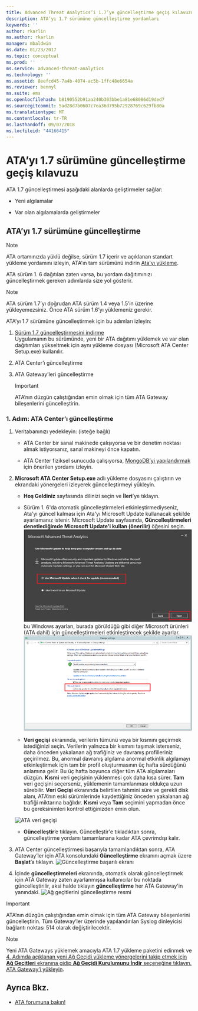 ```yaml
---
title: Advanced Threat Analytics’i 1.7’ye güncelleştirme geçiş kılavuzu | Microsoft Docs
description: ATA’yı 1.7 sürümüne güncelleştirme yordamları
keywords: ''
author: rkarlin
ms.author: rkarlin
manager: mbaldwin
ms.date: 01/23/2017
ms.topic: conceptual
ms.prod: ''
ms.service: advanced-threat-analytics
ms.technology: ''
ms.assetid: 8eefcd45-7a4b-4074-ac5b-1ffc48e6654a
ms.reviewer: bennyl
ms.suite: ems
ms.openlocfilehash: b8190552b91aa240b303bbe1a81e68086d19ded7
ms.sourcegitcommit: 5ad28d7b0607c7ea36d795b72928769c629fb80a
ms.translationtype: MT
ms.contentlocale: tr-TR
ms.lasthandoff: 09/07/2018
ms.locfileid: "44166415"
---
```

# <a name="ata-update-to-17-migration-guide"></a>ATA’yı 1.7 sürümüne güncelleştirme geçiş kılavuzu
ATA 1.7 güncelleştirmesi aşağıdaki alanlarda geliştirmeler sağlar:

-   Yeni algılamalar

-   Var olan algılamalarda geliştirmeler
  

## <a name="updating-ata-to-version-17"></a>ATA’yı 1.7 sürümüne güncelleştirme

> [!NOTE] 
> ATA ortamınızda yüklü değilse, sürüm 1.7 içerir ve açıklanan standart yükleme yordamını izleyin, ATA'ın tam sürümünü indirin [Ata'yı yükleme](install-ata-step1.md).

ATA sürüm 1. 6 dağıtılan zaten varsa, bu yordam dağıtımınızı güncelleştirmek gereken adımlarda size yol gösterir.

> [!NOTE] 
> ATA sürüm 1.7’yı doğrudan ATA sürüm 1.4 veya 1.5’in üzerine yükleyemezsiniz. Önce ATA sürüm 1.6’yı yüklemeniz gerekir. 

ATA’yı 1.7 sürümüne güncelleştirmek için bu adımları izleyin:

1.  [Sürüm 1.7 güncelleştirmesini indirme](http://www.microsoft.com/evalcenter/evaluate-microsoft-advanced-threat-analytics)<br>
Uygulamanın bu sürümünde, yeni bir ATA dağıtımı yüklemek ve var olan dağıtımları yükseltmek için aynı yükleme dosyası (Microsoft ATA Center Setup.exe) kullanılır.

2.  ATA Center’ı güncelleştirme

4.  ATA Gateway’leri güncelleştirme

    > [!IMPORTANT]
    > ATA’nın düzgün çalıştığından emin olmak için tüm ATA Gateway bileşenlerini güncelleştirin.

### <a name="step-1-update-the-ata-center"></a>1. Adım: ATA Center’ı güncelleştirme

1.  Veritabanınızı yedekleyin: (isteğe bağlı)

    -   ATA Center bir sanal makinede çalışıyorsa ve bir denetim noktası almak istiyorsanız, sanal makineyi önce kapatın.

    -   ATA Center fiziksel sunucuda çalışıyorsa, [MongoDB’yi yapılandırmak](https://docs.mongodb.org/manual/core/backups/) için önerilen yordamı izleyin.

2.  **Microsoft ATA Center Setup.exe** adlı yükleme dosyasını çalıştırın ve ekrandaki yönergeleri izleyerek güncelleştirmeyi yükleyin.

    -  **Hoş Geldiniz** sayfasında dilinizi seçin ve **İleri**’ye tıklayın.

    -  Sürüm 1. 6'da otomatik güncelleştirmeleri etkinleştirmediyseniz, Ata'yı güncel kalması için Ata'yı Microsoft Update kullanacak şekilde ayarlamanız istenir.  Microsoft Update sayfasında, **Güncelleştirmeleri denetlediğimde Microsoft Update'i kullan (önerilir)** öğesini seçin.
    ![ATA güncel resmi tutmak](media/ata_ms_update.png) bu Windows ayarları, burada görüldüğü gibi diğer Microsoft ürünleri (ATA dahil) için güncelleştirmeleri etkinleştirecek şekilde ayarlar. 
     ![Windows otomatik güncelleştirme resmi](media/ata_installupdatesautomatically.png)

    -  **Veri geçişi** ekranında, verilerin tümünü veya bir kısmını geçirmek istediğinizi seçin. Verilerin yalnızca bir kısmını taşımak isterseniz, daha önceden yakalanan ağ trafiğiniz ve davranış profilleriniz geçirilmez. Bu, anormal davranış algılama anormal etkinlik algılamayı etkinleştirmek için tam bir profil oluşturmasının üç hafta sürdüğünü anlamına gelir. Bu üç hafta boyunca diğer tüm ATA algılamaları düzgün. **Kısmi** veri geçişinin yüklenmesi çok daha kısa sürer. **Tam** veri geçişini seçerseniz, yüklemenin tamamlanması oldukça uzun sürebilir. **Veri Geçişi** ekranında belirtilen tahmini süre ve gerekli disk alanı, ATA’nın eski sürümlerinde kaydettiğiniz önceden yakalanan ağ trafiği miktarına bağlıdır. **Kısmi** veya **Tam** seçimini yapmadan önce bu gereksinimleri kontrol ettiğinizden emin olun.  
    
    ![ATA veri geçişi](media/migration-data-migration17.png)

    -  **Güncelleştir**’e tıklayın. Güncelleştir'e tıkladıktan sonra, güncelleştirme yordamı tamamlanana kadar ATA çevrimdışı kalır.

4.  ATA Center güncelleştirmesi başarıyla tamamlandıktan sonra, ATA Gateway’ler için ATA konsolundaki **Güncelleştirme** ekranını açmak üzere **Başlat**’a tıklayın.
    ![Güncelleştirme başarılı ekranı](media/migration-center-success17.png)

5.  İçinde **güncelleştirmeleri** ekranında, otomatik olarak güncelleştirmek için ATA Gateway zaten ayarlanmışsa kullanıcılar bu noktada güncelleştirilir, aksi halde tıklayın **güncelleştirme** her ATA Gateway'in yanındaki.
  ![Ağ geçitlerini güncelleştirme resmi](media/migration-update-gw-17.png)

  
> [!IMPORTANT] 
> ATA’nın düzgün çalıştığından emin olmak için tüm ATA Gateway bileşenlerini güncelleştirin.
> Tüm Gateway’ler üzerinde yapılandırılan Syslog dinleyicisi bağlantı noktası 514 olarak değiştirilecektir.
 
> [!NOTE] 
> Yeni ATA Gateways yüklemek amacıyla ATA 1.7 yükleme paketini edinmek ve [4. Adımda açıklanan yeni Ağ Geçidi yükleme yönergelerini takip etmek için **Ağ Geçitleri** ekranına gidip **Ağ Geçidi Kurulumunu İndir** seçeneğine tıklayın. ATA Gateway’i yükleyin](install-ata-step4.md).



## <a name="see-also"></a>Ayrıca Bkz.

- [ATA forumuna bakın!](https://social.technet.microsoft.com/Forums/security/home?forum=mata)
